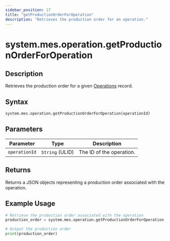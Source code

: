 ```yaml
---
sidebar_position: 17
title: "getProductionOrderForOperation"
description: "Retrieves the production order for an operation."
---
```


# system.mes.operation.getProductionOrderForOperation

## Description

Retrieves the production order for a given [Operations](../../data-model/operation-model/operation) record.

## Syntax

```python
system.mes.operation.getProductionOrderForOperation(operationId)
```

## Parameters

| Parameter     | Type            | Description              |
| ------------- | --------------- | ------------------------ |
| `operationId` | `String` (ULID) | The ID of the operation. |

## Returns

Returns a JSON objects representing a production order associated with the operation.

## Example Usage

```python
# Retrieve the production order associated with the operation
production_order = system.mes.operation.getProductionOrderForOperation('01JPBCPKSR-972W3V0Y-H00NNSKQ')

# Output the production order
print(production_order)
```
